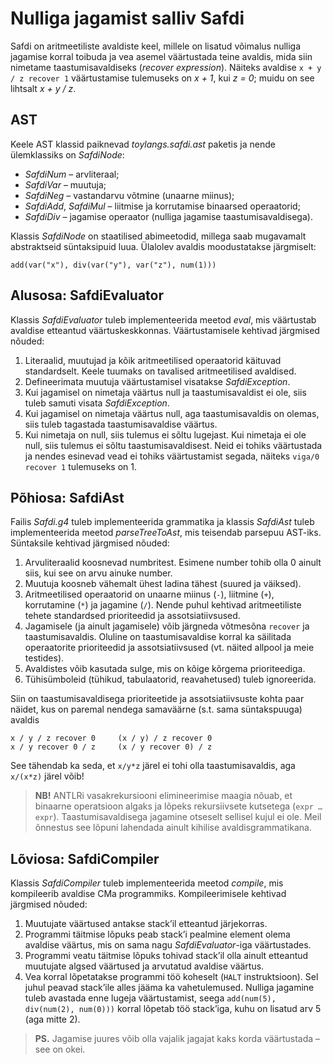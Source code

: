 # Nulliga jagamist salliv Safdi

Safdi on aritmeetiliste avaldiste keel, millele on lisatud võimalus nulliga jagamise korral toibuda ja vea asemel väärtustada teine avaldis, mida siin nimetame taastumisavaldiseks (_recover expression_). Näiteks avaldise `x + y / z recover 1` väärtustamise tulemuseks on _x + 1_, kui _z = 0_; muidu on see lihtsalt _x + y / z_.

## AST
Keele AST klassid paiknevad _toylangs.safdi.ast_ paketis ja nende ülemklassiks on _SafdiNode_:

* _SafdiNum_ – arvliteraal;
* _SafdiVar_ – muutuja;
* _SafdiNeg_ – vastandarvu võtmine (unaarne miinus);
* _SafdiAdd_, _SafdiMul_ – liitmise ja korrutamise binaarsed operaatorid;
* _SafdiDiv_ – jagamise operaator (nulliga jagamise taastumisavaldisega).

Klassis _SafdiNode_ on staatilised abimeetodid, millega saab mugavamalt abstraktseid süntaksipuid luua. Ülalolev avaldis moodustatakse järgmiselt:
```
add(var("x"), div(var("y"), var("z"), num(1)))
```

## Alusosa: SafdiEvaluator
Klassis _SafdiEvaluator_ tuleb implementeerida meetod _eval_, mis väärtustab avaldise etteantud väärtuskeskkonnas. Väärtustamisele kehtivad järgmised nõuded:

1. Literaalid, muutujad ja kõik aritmeetilised operaatorid käituvad standardselt. Keele tuumaks on tavalised aritmeetilised avaldised.
2. Defineerimata muutuja väärtustamisel visatakse _SafdiException_.
3. Kui jagamisel on nimetaja väärtus null ja taastumisavaldist ei ole, siis tuleb samuti visata _SafdiException_.
4. Kui jagamisel on nimetaja väärtus null, aga taastumisavaldis on olemas, siis tuleb tagastada taastumisavaldise väärtus.
5. Kui nimetaja on null, siis tulemus ei sõltu lugejast. Kui nimetaja ei ole null, siis tulemus ei sõltu taastumisavaldisest. Neid ei tohiks väärtustada ja nendes esinevad vead ei tohiks väärtustamist segada, näiteks `viga/0 recover 1` tulemuseks on 1.

## Põhiosa: SafdiAst
Failis _Safdi.g4_ tuleb implementeerida grammatika ja klassis _SafdiAst_ tuleb implementeerida meetod _parseTreeToAst_, mis teisendab parsepuu AST-iks. Süntaksile kehtivad järgmised nõuded:

1. Arvuliteraalid koosnevad numbritest. Esimene number tohib olla 0 ainult siis, kui see on arvu ainuke number.
2. Muutuja koosneb vähemalt ühest ladina tähest (suured ja väiksed).
3. Aritmeetilised operaatorid on unaarne miinus (`-`), liitmine (`+`), korrutamine (`*`) ja jagamine (`/`). Nende puhul kehtivad aritmeetiliste tehete standardsed prioriteedid ja assotsiatiivsused.
4. Jagamisele (ja ainult jagamisele) võib järgneda võtmesõna `recover` ja taastumisavaldis. Oluline on taastumisavaldise korral ka säilitada operaatorite prioriteedid ja assotsiatiivsused (vt. näited allpool ja meie testides).
5. Avaldistes võib kasutada sulge, mis on kõige kõrgema prioriteediga.
6. Tühisümboleid (tühikud, tabulaatorid, reavahetused) tuleb ignoreerida.

Siin on taastumisavaldisega prioriteetide ja assotsiatiivsuste kohta paar näidet, kus on paremal nendega samaväärne (s.t. sama süntakspuuga) avaldis
```
x / y / z recover 0		(x / y) / z recover 0
x / y recover 0 / z		(x / y recover 0) / z
```
See tähendab ka seda, et `x/y*z` järel ei tohi olla taastumisavaldis, aga `x/(x*z)` järel võib!

> **NB!** ANTLRi vasakrekursiooni elimineerimise maagia nõuab, et binaarne operatsioon algaks ja lõpeks rekursiivsete kutsetega (`expr … expr`). Taastumisavaldisega jagamine otseselt sellisel kujul ei ole. Meil õnnestus see lõpuni lahendada ainult kihilise avaldisgrammatikana.

## Lõviosa: SafdiCompiler
Klassis _SafdiCompiler_ tuleb implementeerida meetod _compile_, mis kompileerib avaldise CMa programmiks. Kompileerimisele kehtivad järgmised nõuded:

1. Muutujate väärtused antakse stack’il etteantud järjekorras.
2. Programmi täitmise lõpuks peab stack’i pealmine element olema avaldise väärtus, mis on sama nagu _SafdiEvaluator_-iga väärtustades.
3. Programmi veatu täitmise lõpuks tohivad stack’il olla ainult etteantud muutujate algsed väärtused ja arvutatud avaldise väärtus.
4. Vea korral lõpetatakse programmi töö koheselt (`HALT` instruktsioon). Sel juhul peavad stack’ile alles jääma ka vahetulemused. Nulliga jagamine tuleb avastada enne lugeja väärtustamist, seega `add(num(5), div(num(2), num(0)))` korral lõpetab töö stack’iga, kuhu on lisatud arv 5 (aga mitte 2).

> **PS.** Jagamise juures võib olla vajalik jagajat kaks korda väärtustada – see on okei.
